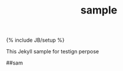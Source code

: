 ﻿---
layout: post
title :  sample
category : lessons
tags : [intro, beginner, jekyll, tutorial]
---
{% include JB/setup %}

This Jekyll sample for testign perpose

##sam